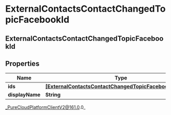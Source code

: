 # ExternalContactsContactChangedTopicFacebookId

## ExternalContactsContactChangedTopicFacebookId

## Properties

|Name | Type | Description | Notes|
|------------ | ------------- | ------------- | -------------|
| **ids** | [**[ExternalContactsContactChangedTopicFacebookScopedId]**](ExternalContactsContactChangedTopicFacebookScopedId) |  | [optional] |
| **displayName** | **String** |  | [optional] |



_PureCloudPlatformClientV2@161.0.0_
